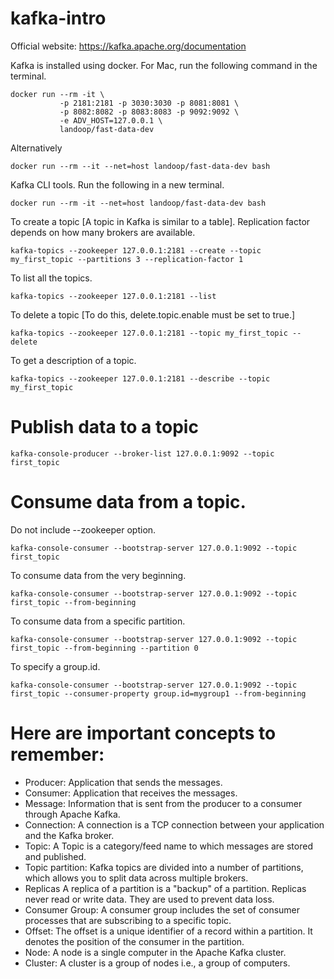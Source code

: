 # kafka-intro
Official website: https://kafka.apache.org/documentation

Kafka is installed using docker. For Mac, run the following command in the terminal.
```
docker run --rm -it \
           -p 2181:2181 -p 3030:3030 -p 8081:8081 \
           -p 8082:8082 -p 8083:8083 -p 9092:9092 \
           -e ADV_HOST=127.0.0.1 \
           landoop/fast-data-dev
```
Alternatively
```
docker run --rm --it --net=host landoop/fast-data-dev bash
```

Kafka CLI tools. Run the following in a new terminal.

```
docker run --rm -it --net=host landoop/fast-data-dev bash 
```

To create a topic [A topic in Kafka is similar to a table]. Replication factor depends on how many brokers are available.
```
kafka-topics --zookeeper 127.0.0.1:2181 --create --topic my_first_topic --partitions 3 --replication-factor 1
```

To list all the topics.
```
kafka-topics --zookeeper 127.0.0.1:2181 --list
```
To delete a topic [To do this, delete.topic.enable must be set to true.]
```
kafka-topics --zookeeper 127.0.0.1:2181 --topic my_first_topic --delete
```
To get a description of a topic.
```
kafka-topics --zookeeper 127.0.0.1:2181 --describe --topic my_first_topic
```
# Publish data to a topic
```
kafka-console-producer --broker-list 127.0.0.1:9092 --topic first_topic
```
# Consume data from a topic.
Do not include --zookeeper option.
```
kafka-console-consumer --bootstrap-server 127.0.0.1:9092 --topic first_topic
```
To consume data from the very beginning.
```
kafka-console-consumer --bootstrap-server 127.0.0.1:9092 --topic first_topic --from-beginning
```
To consume data from a specific partition.
```
kafka-console-consumer --bootstrap-server 127.0.0.1:9092 --topic first_topic --from-beginning --partition 0
```
To specify a group.id.
```
kafka-console-consumer --bootstrap-server 127.0.0.1:9092 --topic first_topic --consumer-property group.id=mygroup1 --from-beginning
```
# Here are important concepts to remember:

* Producer: Application that sends the messages.
* Consumer: Application that receives the messages.
* Message: Information that is sent from the producer to a consumer through Apache Kafka.
* Connection: A connection is a TCP connection between your application and the Kafka broker.
* Topic: A Topic is a category/feed name to which messages are stored and published.
* Topic partition: Kafka topics are divided into a number of partitions, which allows you to split data across multiple brokers.
* Replicas A replica of a partition is a "backup" of a partition. Replicas never read or write data. They are used to prevent data loss.
* Consumer Group: A consumer group includes the set of consumer processes that are subscribing to a specific topic.
* Offset: The offset is a unique identifier of a record within a partition. It denotes the position of the consumer in the partition.
* Node: A node is a single computer in the Apache Kafka cluster.
* Cluster: A cluster is a group of nodes i.e., a group of computers.


